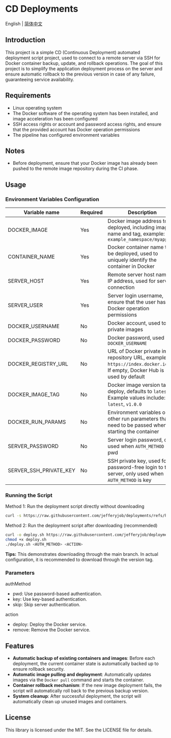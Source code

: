 # CD Deployments

English | [简体中文](README.cn.md)

## Introduction
This project is a simple CD (Continuous Deployment) automated deployment script project, used to connect to a remote server via SSH for Docker container backup, update, and rollback operations. The goal of this project is to simplify the application deployment process on the server and ensure automatic rollback to the previous version in case of any failure, guaranteeing service availability.

## Requirements
- Linux operating system
- The Docker software of the operating system has been installed, and image acceleration has been configured
- SSH access rights or account and password access rights, and ensure that the provided account has Docker operation permissions
- The pipeline has configured environment variables

## Notes
- Before deployment, ensure that your Docker image has already been pushed to the remote image repository during the CI phase.

## Usage

### Environment Variables Configuration

| Variable name | Required | Description |
|------------------------|-----|------------------------------------------------------------|
| DOCKER_IMAGE | Yes | Docker image address to be deployed, including image name and tag, example: `example_namespace/myapp` |
| CONTAINER_NAME | Yes | Docker container name to be deployed, used to uniquely identify the container in Docker |
| SERVER_HOST | Yes | Remote server host name or IP address, used for server connection |
| SERVER_USER | Yes | Server login username, ensure that the user has Docker operation permissions |
| DOCKER_USERNAME | No | Docker account, used to pull private images |
| DOCKER_PASSWORD | No | Docker password, used with `DOCKER_USERNAME` |
| DOCKER_REGISTRY_URL | No | URL of Docker private image repository URL, example: `https://index.docker.io/v1`. If empty, Docker Hub is used by default |
| DOCKER_IMAGE_TAG | No | Docker image version tag to deploy, defaults to `latest`. Example values include: `latest`, `v1.0.0` |
| DOCKER_RUN_PARAMS | No | Environment variables or other run parameters that need to be passed when starting the container |
| SERVER_PASSWORD | No | Server login password, only used when `AUTH_METHOD` is pwd |
| SERVER_SSH_PRIVATE_KEY | No | SSH private key, used for password-free login to the server, only used when `AUTH_METHOD` is key |


### Running the Script

Method 1: Run the deployment script directly without downloading
```bash
curl -s https://raw.githubusercontent.com/jefferyjob/deployments/refs/heads/main/scripts/deploy.docker.sh | bash -s -- <AUTH_METHOD> <ACTION>
```

Method 2: Run the deployment script after downloading (recommended)
```bash
curl -o deploy.sh https://raw.githubusercontent.com/jefferyjob/deployments/refs/heads/main/scripts/deploy.docker.sh
chmod +x deploy.sh
./deploy.sh <AUTH_METHOD> <ACTION>
```

**Tips:** This demonstrates downloading through the main branch. In actual configuration, it is recommended to download through the version tag.

### Parameters
authMethod
- pwd: Use password-based authentication.
- key: Use key-based authentication.
- skip: Skip server authentication.

action
- deploy: Deploy the Docker service.
- remove: Remove the Docker service.

## Features
- **Automatic backup of existing containers and images**: Before each deployment, the current container state is automatically backed up to ensure rollback security.
- **Automatic image pulling and deployment**: Automatically updates images via the `Docker pull` command and starts the container.
- **Container rollback mechanism**: If the new image deployment fails, the script will automatically roll back to the previous backup version.
- **System cleanup**: After successful deployment, the script will automatically clean up unused images and containers.

## License
This library is licensed under the MIT. See the LICENSE file for details.

